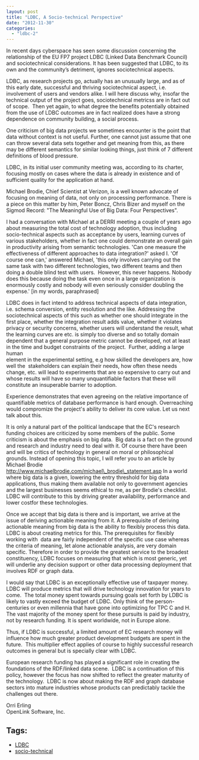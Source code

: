 ```yaml
---
layout: post
title: "LDBC, A Socio-technical Perspective"
date: "2012-11-30"
categories: 
  - "ldbc-2"
---
```


In recent days cyberspace has seen some discussion concerning the relationship of the EU FP7 project LDBC (Linked Data Benchmark Council) and sociotechnical considerations. It has been suggested that LDBC, to its own and the community’s detriment, ignores sociotechnical aspects.

LDBC, as research projects go, actually has an unusually large, and as of this early date, successful and thriving sociotechnical aspect, i.e. involvement of users and vendors alike. I will here discuss why, insofar the technical output of the project goes, sociotechnical metricss are in fact out of scope.  Then yet again, to what degree the benefits potentially obtained from the use of LDBC outcomes are in fact realized does have a strong dependence on community building, a social process.

One criticism of big data projects we sometimes encounter is the point that data without context is not useful. Further, one cannot just assume that one can throw several data sets together and get meaning from this, as there may be different semantics for similar looking things, just think of 7 different definitions of blood pressure.

LDBC, in its initial user community meeting was, according to its charter, focusing mostly on cases where the data is already in existence and of sufficient quality for the application at hand.

Michael Brodie, Chief Scientist at Verizon, is a well known advocate of focusing on meaning of data, not only on processing performance. There is a piece on this matter by him, Peter Boncz, Chris Bizer and myself on the Sigmod Record: "The Meaningful Use of Big Data: Four Perspectives".

I had a conversation with Michael at a DERRI meeting a couple of years ago about measuring the total cost of technology adoption, thus including socio-technical aspects such as acceptance by users, learning curves of various stakeholders, whether in fact one could demonstrate an overall gain in productivity arising from semantic technologies. 'Can one measure the effectiveness of different approaches to data integration?' asked I. 'Of course one can,' answered Michael, 'this only involves carrying out the same task with two different technologies, two different teams and then doing a double blind test with users.  However, this never happens. Nobody does this because doing the task even once in a large organization is enormously costly and nobody will even seriously consider doubling the expense.' \[in my words, paraphrased\]

LDBC does in fact intend to address technical aspects of data integration, i.e. schema conversion, entity resolution and the like. Addressing the sociotechnical aspects of this such as whether one should integrate in the first place, whether the integration result adds value, whether it violates privacy or security concerns, whether users will understand the result, what the learning curves are etc. is simply too diverse and so totally domain dependent that a general purpose metric cannot be developed, not at least in the time and budget constraints of the project.  Further, adding a large human  
element in the experimental setting, e.g how skilled the developers are, how well the  stakeholders can explain their needs, how often these needs change, etc. will lead to experiments that are so expensive to carry out and whose results will have so many unquantifiable factors that these will constitute an insuperable barrier to adoption.  

Experience demonstrates that even agreeing on the relative importance of quantifiable metrics of database performance is hard enough. Overreaching would compromize the project's ability to deliver its core value. Let us next talk about this.

It is only a natural part of the political landscape that the EC's research funding choices are criticized by some members of the public. Some criticism is about the emphasis on big data.  Big data is a fact on the ground and research and industry need to deal with it. Of course there have been and will be critics of technology in general on moral or philosophical grounds. Instead of opening this topic, I will refer you to an article by Michael Brodie http://www.michaelbrodie.com/michael\_brodie\_statement.asp In a world where big data is a given, lowering the entry threshold for big data applications, thus making them available not only to government agencies and the largest businesses seems ethical to me, as per Brodie's checklist. LDBC will contribute to this by driving greater availability, performance and lower costfor these technologies.

Once we accept that big data is there and is important, we arrive at the issue of deriving actionable meaning from it. A prerequisite of deriving actionable meaning from big data is the ability to flexibly process this data. LDBC is about creating metrics for this. The prerequisites for flexibly working with  data are fairly independent of the specific use case whereas the criteria of meaning, let alone actionable analysis, are very domain specific. Therefore in order to provide the greatest service to the broadest constituency, LDBC focuses on measuring that which is most generic, yet will underlie any decision support or other data processing deployment that involves RDF or graph data.

I would say that LDBC is an exceptionally effective use of taxpayer money.  LDBC will produce metrics that will drive technology innovation for years to come.  The total money spent towards pursuing goals set forth by LDBC is likely to vastly exceed the budget of LDBC. Only think of the person-centuries or even millennia that have gone into optimizing for TPC C and H. The vast majority of the money spent for these pursuits is paid by industry, not by research funding. It is spent worldwide, not in Europe alone.

Thus, if LDBC is successful, a limited amount of EC research money will influence how much greater product development budgets are spent in the future.  This multiplier effect applies of course to highly successful research outcomes in general but is specially clear with LDBC.

European research funding has played a significant role in creating the foundations of the RDF/linked data scene.  LDBC is a continuation of this policy, however the focus has now shifted to reflect the greater maturity of the technology.  LDBC is now about making the RDF and graph database sectors into mature industries whose products can predictably tackle the challenges out there.

Orri Erling  
OpenLink Software, Inc.

## Tags: 

- [LDBC](http://www.ldbc.eu/tags/ldbc)
- [socio-technical](http://www.ldbc.eu/tags/socio-technical)
